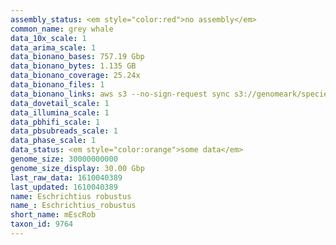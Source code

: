 ```yaml
---
assembly_status: <em style="color:red">no assembly</em>
common_name: grey whale
data_10x_scale: 1
data_arima_scale: 1
data_bionano_bases: 757.19 Gbp
data_bionano_bytes: 1.135 GB
data_bionano_coverage: 25.24x
data_bionano_files: 1
data_bionano_links: aws s3 --no-sign-request sync s3://genomeark/species/Eschrichtius_robustus/mEscRob1/genomic_data/bionano/ .<br>
data_dovetail_scale: 1
data_illumina_scale: 1
data_pbhifi_scale: 1
data_pbsubreads_scale: 1
data_phase_scale: 1
data_status: <em style="color:orange">some data</em>
genome_size: 30000000000
genome_size_display: 30.00 Gbp
last_raw_data: 1610040389
last_updated: 1610040389
name: Eschrichtius robustus
name_: Eschrichtius_robustus
short_name: mEscRob
taxon_id: 9764
---
```

